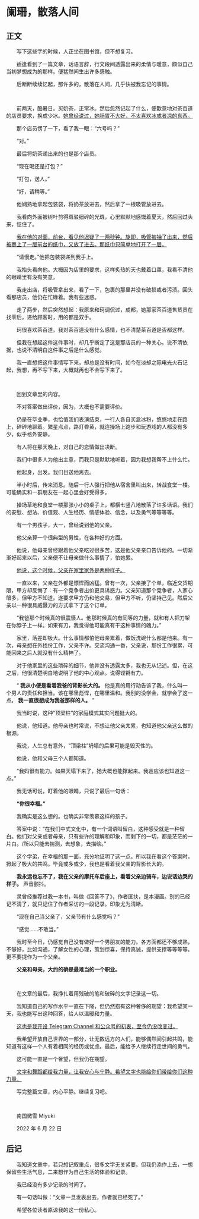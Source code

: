 # 阑珊，散落人间

## 正文

　　写下这些字的时候，人正坐在图书馆，但不想复习。

　　适逢看到了一篇文章，话语言辞，行文段间透露出来的柔情与暖意，颇似自己当初梦想成为的那样。便猛然间生出许多感触。

　　后断断续续忆起，那许多的，散落在人间，几乎快被我忘记的事情。

<br>

　　前两天，酷暑日。买奶茶，正常冰。然后忽然记起了什么，便歉意地对茶百道的店员要求，换成少冰。<u>她曾经说过，她肠胃不大好，不太喜欢冰或者凉的东西。</u>

　　那个店员愣了一下，看了我一眼：“六号吗？”

　　“对。”

　　最后将奶茶递出来的也是那个店员。

　　“现在喝还是打包？”

　　“打包，送人。”

　　“好，请稍等。”

　　他娴熟地拿起包装袋，将奶茶放进去，然后拿了一根吸管放进去。

　　我看向外面被树叶剪得斑驳细碎的光斑，心里默默地感慨着夏天，然后回过头来，怔住了。

　　<u>我在他的对面，前台，看见他迟疑了一两秒钟。旋即，吸管被抽了出来，然后被裹上了一层前台的纸巾，又放了进去。那纸巾只简单地打开了一层。</u>

　　“请慢走。”他把包装袋递到我手上。

　　我抬头看向他。大概因为店里的要求，这样炙热的天也戴着口罩，我看不清他的眼睛里有没有笑意。

　　我走出店，将吸管拿出来，看了一下，包裹的那里并没有破损或者污渍。回头看那店员，他仍在忙碌着。我有些迷惑。

　　走了两步，然后突然想起：我原来和珂调侃过，成都，她那家茶百道售货员在找零后，递给顾客时，用的都是双手。

　　珂很喜欢茶百道。我对茶百道没有什么感情，也不清楚茶百道是否都这样。

　　但我在想起这件这件事时，却几乎断定了这是那店员的一种关心。说不清依据，也说不清明白这件事之后是什么感觉。

　　我一直想把这件事情写下来，却总是没有时间，如今在淡却之际电光火石记起，我想，再不写下来，大概就再也不会写下来了。

<br>

　　回到文章里的内容。

　　不对答案做出评价，因为，大概也不需要评价。

　　仍是在毕业季，也恰值我们表演结束，一行人各自买盒冰粉，悠悠地走在路上，碎碎地聊着。繁星点点，路灯昏黄，就连操场上跑步和玩游戏的人都没有多少，似乎格外安静。

　　有人将在那天晚上，对自己的恋情做出决断。

　　我们中很多人为他出主意，而我只是默默地听着，因为我想我帮不上什么忙。

　　他起身，出发。我们目送他离去。

　　半小时后，传来消息。随后一行人强行把他从宿舍里叫出来，转战食堂一楼。可能确实和一群朋友在一起心里会好受得多。

　　操场草地和食堂一楼那张小小的桌子上，都横七竖八地散落了许多话语。我们的安慰、想法、价值观、人生经历、情感体验、信念，以及勇气等等等等。

　　有一个男孩子，大一，曾经说到他的父亲。

　　他父亲算一个很典型的男性，在各种好的方面。

　　他说，他母亲曾经跟着他父亲吃过很多苦，这是他父亲亲口告诉他的。一切渐渐好起来以后，父亲便不让母亲做什么事情了，怕她累。

　　<u>他说，这个时候，父亲在家里家外是两种样子。</u>

　　一直以来，父亲在外都是慓悍而凶猛。曾有一次，父亲接了个单，临近交货期限，甲方却反悔了：有一个竞争者出价更具诱惑力。父亲知道那个竞争者，人家心眼多，但甲方不知道。遂要求甲方仍和他交易，但甲方不听，仍坚持己见。然后父亲以一种很具威慑力的方式拿下了这个订单。

　　“我爸那个时候真的很震慑人。他那时候真的有同等的力量，就和有人把刀架在你脖子上一样。如果有刀，我觉得他可能真有干这种事情的魄力。”

　　家里，落差却极大。什么事情都怕他母亲累着，做饭洗碗什么都是他来。有一次，母亲想在外找份工作，父亲不许。交流沟通一番，父亲说，那份工作很累，可能回来之后人就没有什么精神了。

　　对于他家里的这些琐碎的细节，他并没有透露太多，我也无从记述。但，在这之后，他很清楚明白地说明了他的中心观点。说得铿锵有力。

　　“ **我从小便是看着我爸的背影长大的。** 他是真的用行动告诉了我，什么叫一个男人的责任和担当。该在哪里彪悍，在哪里温和。我别的没学会，就学会了这一点。 **我一直很想成为我爸那样的人。** ”

　　我当时说，这种“顶梁柱”的家庭模式其实问题挺大的。

　　他说，他知道。他母亲也时常说，不想让他父亲太累，也知道他父亲这么做的根源。

　　我说，人生总有意外，“顶梁柱”坍塌的后果可能是毁灭性的。

　　他说，他和父母三个人都知道。

　　“我妈很有能力。如果天塌下来了，她大概也能撑起来。我爸应该也知道这一点。”

　　我无话可说，盯着他的眼睛，只说了最后一句话：

　　**“你很幸福。”**

　　我确实是这么想的。也确实非常羡慕这样的孩子。

　　答案中说：“在我们中式文化中，有一个词语叫留白，这种感受就是一种留白。他们对父亲或者母亲，只有些许的理解和印象，而剩下的一切，都是茫茫的一片白。/所以只能去揣测，去想象，去描绘。”

　　这个学弟，在幸福的那一面，充分地证明了这一点。所以我在看这个答案时，掀起了极大的共鸣。毕竟或多或少，我也是看着我父亲的背影长大的。

　　**我永远也忘不了，我在父亲的摩托车后座上，看着父亲边骑车，边说话边哭的样子。** 声音颤抖。

　　灵曾经推荐过我一本书，叫做《回答不了》，作者匡扶，是本漫画。别的已经记不清了，就只记住了作者采访的一段记录。印象尤为清晰。

　　“现在自己当父亲了，父亲节有什么感觉吗？”

　　“感觉……不敢当。”

　　我时至今日，仍感觉自己没有做好一个男朋友的能力。各方面都还不够成熟，不够好，比如沟通，了解女性的心理，策划惊喜，保持真诚，提供支撑等等等等。更不要提作为一个父亲。

　　**父亲和母亲，大约的确是最难当的一个职业。**

<br>

　　在文章的最后，我挣扎着用残破的笔和破碎的文字记录这一切。

　　我知道自己的写作水平一直在下降，但仍然抱有这种奢侈的期望：我希望某一天，我也能写出这种回答，给人以温暖和力量。

　　<u>这也是我开设 Telegram Channel 和公众号的初衷，至今仍没改变过。</u>

　　我希望开放自己世界的一部分，让无数远方的人们，能够偶然间引起共鸣，能知道有这样一个人有着相同的经历或忧虑。最后，能给予人继续行走世间的勇气。

　　这可能一直是一个奢望，但我仍在期望。

　　<u>文字和舞蹈都给我力量，让我安心与宁静。希望文字也能给你们带给你们这种力量。</u>

　　写完整篇文章，内心平静。继续复习吧。

<br>

　　南国微雪 Miyuki

　　2022 年 6 月 22 日

## 后记

　　我知道文章中，若只想记叙重点，很多文字无关紧要。但我仍添作上去，一想保留些生活气息，二来想作为自己生活的体验和记录。

　　我已经没有多少记录的时间了。

　　有一句话叫做：“文章一旦发表出去，作者就已经死了。”

　　希望各位读者原谅我的这一份私心。

